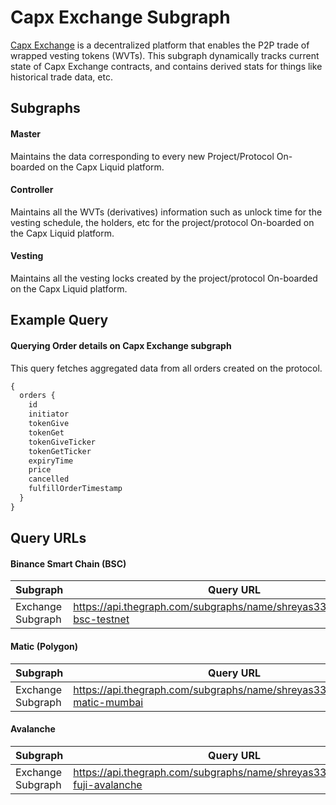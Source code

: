 # Capx Exchange Subgraph

[Capx Exchange](https://exchange.capx.fi/) is a decentralized platform that enables the P2P trade of wrapped vesting tokens (WVTs). This subgraph dynamically tracks current state of Capx Exchange contracts, and contains derived stats for things like historical trade data, etc.

## Subgraphs

#### Master
Maintains the data corresponding to every new Project/Protocol On-boarded on the Capx Liquid platform.
#### Controller
Maintains all the WVTs (derivatives) information such as unlock time for the vesting schedule, the holders, etc for the project/protocol On-boarded on the Capx Liquid platform.
#### Vesting
Maintains all the vesting locks created by the project/protocol On-boarded on the Capx Liquid platform.

## Example Query
#### Querying Order details on Capx Exchange subgraph

This query fetches aggregated data from all orders created on the protocol. 

```graphql
{
  orders {
    id
    initiator
    tokenGive
    tokenGet
    tokenGiveTicker
    tokenGetTicker
    expiryTime
    price
    cancelled
    fulfillOrderTimestamp
  }
}
```
## Query URLs

#### Binance Smart Chain (BSC)

| Subgraph     | Query URL  |
|---------------------|--------------------------------------------------------------------|
| Exchange Subgraph   | https://api.thegraph.com/subgraphs/name/shreyas3336/exchange-bsc-testnet	 |

#### Matic (Polygon)

| Subgraph     | Query URL  |
|---------------------|--------------------------------------------------------------------|
| Exchange Subgraph   | https://api.thegraph.com/subgraphs/name/shreyas3336/exchange-matic-mumbai	 |

#### Avalanche

| Subgraph     | Query URL  |
|---------------------|--------------------------------------------------------------------|
| Exchange Subgraph   | https://api.thegraph.com/subgraphs/name/shreyas3336/exchange-fuji-avalanche	 |